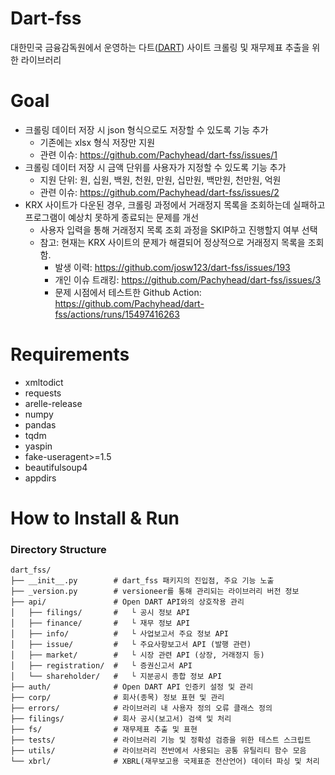 # Dart-fss
대한민국 금융감독원에서 운영하는 다트([DART](https://dart.fss.or.kr)) 사이트 크롤링 및 재무제표 추출을 위한 라이브러리

# Goal
- 크롤링 데이터 저장 시 json 형식으로도 저장할 수 있도록 기능 추가
  - 기존에는 xlsx 형식 저장만 지원
  - 관련 이슈: https://github.com/Pachyhead/dart-fss/issues/1
- 크롤링 데이터 저장 시 금액 단위를 사용자가 지정할 수 있도록 기능 추가
  - 지원 단위: 원, 십원, 백원, 천원, 만원, 십만원, 백만원, 천만원, 억원
  - 관련 이슈: https://github.com/Pachyhead/dart-fss/issues/2
- KRX 사이트가 다운된 경우, 크롤링 과정에서 거래정지 목록을 조회하는데 실패하고 프로그램이 예상치 못하게 종료되는 문제를 개선
  - 사용자 입력을 통해 거래정지 목록 조회 과정을 SKIP하고 진행할지 여부 선택
  - 참고: 현재는 KRX 사이트의 문제가 해결되어 정상적으로 거래정지 목록을 조회함.
    - 발생 이력: https://github.com/josw123/dart-fss/issues/193
    - 개인 이슈 트래킹: https://github.com/Pachyhead/dart-fss/issues/3
    - 문제 시점에서 테스트한 Github Action: https://github.com/Pachyhead/dart-fss/actions/runs/15497416263

# Requirements
- xmltodict
- requests
- arelle-release
- numpy
- pandas
- tqdm
- yaspin
- fake-useragent>=1.5
- beautifulsoup4
- appdirs

# How to Install & Run

### Directory Structure
```
dart_fss/
├── __init__.py        # dart_fss 패키지의 진입점, 주요 기능 노출
├── _version.py        # versioneer를 통해 관리되는 라이브러리 버전 정보
├── api/               # Open DART API와의 상호작용 관리
│   ├── filings/       #   └ 공시 정보 API
│   ├── finance/       #   └ 재무 정보 API
│   ├── info/          #   └ 사업보고서 주요 정보 API
│   ├── issue/         #   └ 주요사항보고서 API (발행 관련)
│   ├── market/        #   └ 시장 관련 API (상장, 거래정지 등)
│   ├── registration/  #   └ 증권신고서 API
│   └── shareholder/   #   └ 지분공시 종합 정보 API
├── auth/              # Open DART API 인증키 설정 및 관리
├── corp/              # 회사(종목) 정보 표현 및 관리
├── errors/            # 라이브러리 내 사용자 정의 오류 클래스 정의
├── filings/           # 회사 공시(보고서) 검색 및 처리
├── fs/                # 재무제표 추출 및 표현
├── tests/             # 라이브러리 기능 및 정확성 검증을 위한 테스트 스크립트
├── utils/             # 라이브러리 전반에서 사용되는 공통 유틸리티 함수 모음
└── xbrl/              # XBRL(재무보고용 국제표준 전산언어) 데이터 파싱 및 처리
```
